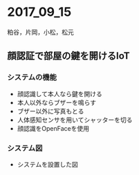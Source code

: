 # 2017_09_15

粕谷，片岡，小松，松元

## 顔認証で部屋の鍵を開けるIoT

### システムの機能
- 顔認識して本人なら鍵を開ける
- 本人以外ならブザーを鳴らす
- ブザー以外に写真もとる
- 人体感知センサを用いてシャッターを切る
- 顔認識をOpenFaceを使用

### システム図
- システムを設置した図
